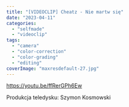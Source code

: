 ```yaml
---
title: "[VIDEOCLIP] Cheatz - Nie martw się"
date: "2023-04-11"
categories: 
  - "selfmade"
  - "videoclip"
tags: 
  - "camera"
  - "color-correction"
  - "color-grading"
  - "editing"
coverImage: "maxresdefault-27.jpg"
---
```


https://youtu.be/ffRerGPh6Ew

Produkcja teledysku: Szymon Kosmowski
